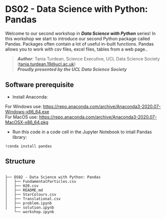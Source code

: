 # DS02 - Data Science with Python: Pandas

Welcome to our second workshop in ***Data Science with Python*** series!
In this workshop we start to introduce our second Python package called Pandas. Packages often contain a lot of useful in-built functions. Pandas allows you to work with csv files, excel files, tables from a web page..

>***Author***: Tania Turdean, Science Executive, UCL Data Science Society (tania.turdean.19@ucl.ac.uk)<br/>
>***Proudly presented by the UCL Data Science Society***

## Software prerequisite
- Install Anaconda:

For Windows use: https://repo.anaconda.com/archive/Anaconda3-2020.07-Windows-x86_64.exe <br/>
For MacOS use: https://repo.anaconda.com/archive/Anaconda3-2020.07-MacOSX-x86_64.pkg

- Run this code in a code cell in the Jupyter Notebook to intall Pandas library:

```shell
!conda install pandas

```

## Structure

```shell

├── DS02 - Data Science with Python: Pandas
│   ├── FundamentalParticles.csv
│   ├── H20.csv
│   ├── README.md
│   ├── StarColours.csv
│   ├── Translational.csv
│   ├── problem.ipynb
│   ├── solution.ipynb
    └── workshop.ipynb

```
